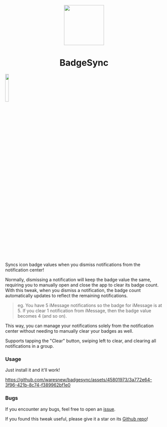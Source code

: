 <p align="center">
  <img src="https://github.com/user-attachments/assets/7c1dfd00-1608-4517-b586-6b457e9abe41" width="128px" height="128px">
</p>
<h1 align="center">BadgeSync</h1>

[<img src="https://docs.havoc.app/img/badges/get_square.png" width=15% height=15%>](https://havoc.app/package/badgesync)


Syncs icon badge values when you dismiss notifications from the notification center!

Normally, dismissing a notification will keep the badge value the same, requiring you to manually open and close the app to clear its badge count. With this tweak, when you dismiss a notification, the badge count automatically updates to reflect the remaining notifications.

> eg. You have 5 iMessage notifications so the badge for iMessage is at 5. If you clear 1 notification from iMessage, then the badge value becomes 4 (and so on).

This way, you can manage your notifications solely from the notification center without needing to manually clear your badges as well.

Supports tapping the "Clear" button, swiping left to clear, and clearing all notifications in a group.

### Usage

Just install it and it'll work!

https://github.com/waresnew/badgesync/assets/45801973/3a772e64-3f96-421b-8c74-f389962bf1e0

### Bugs

If you encounter any bugs, feel free to open an [issue](https://github.com/waresnew/badgesync/issues).

If you found this tweak useful, please give it a star on its [Github repo](https://github.com/waresnew/badgesync)!

